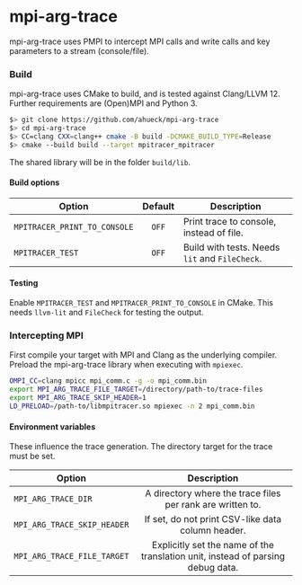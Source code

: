 # mpi-arg-trace
mpi-arg-trace uses PMPI to intercept MPI calls and write calls and key parameters to a stream (console/file).

### Build
mpi-arg-trace uses CMake to build, and is tested against Clang/LLVM 12.
Further requirements are (Open)MPI and Python 3. 


```sh
$> git clone https://github.com/ahueck/mpi-arg-trace
$> cd mpi-arg-trace
$> CC=clang CXX=clang++ cmake -B build -DCMAKE_BUILD_TYPE=Release
$> cmake --build build --target mpitracer_mpitracer
```

The shared library will be in the folder `build/lib`.

#### Build options

| Option                        | Default | Description                                    |
|-------------------------------|:-------:|------------------------------------------------|
| `MPITRACER_PRINT_TO_CONSOLE`  |  `OFF`  | Print trace to console, instead of file.       |
| `MPITRACER_TEST`              |  `OFF`  | Build with tests. Needs `lit` and `FileCheck`. |


#### Testing
Enable `MPITRACER_TEST` and `MPITRACER_PRINT_TO_CONSOLE` in CMake.
This needs `llvm-lit` and `FileCheck` for testing the output.

### Intercepting MPI

First compile your target with MPI and Clang as the underlying compiler.
Preload the mpi-arg-trace library when executing with `mpiexec`.

```sh
OMPI_CC=clang mpicc mpi_comm.c -g -o mpi_comm.bin
export MPI_ARG_TRACE_FILE_TARGET=/directory/path-to/trace-files
export MPI_ARG_TRACE_SKIP_HEADER=1
LD_PRELOAD=/path-to/libmpitracer.so mpiexec -n 2 mpi_comm.bin
```

#### Environment variables

These influence the trace generation. The directory target for the trace must be set.

| Option                      |                                   Description                                   |
|-----------------------------|:-------------------------------------------------------------------------------:|
| `MPI_ARG_TRACE_DIR`         |           A directory where the trace files per rank are written to.            |
| `MPI_ARG_TRACE_SKIP_HEADER` |                If set, do not print CSV-like data column header.                |
| `MPI_ARG_TRACE_FILE_TARGET` | Explicitly set the name of the translation unit, instead of parsing debug data. |
